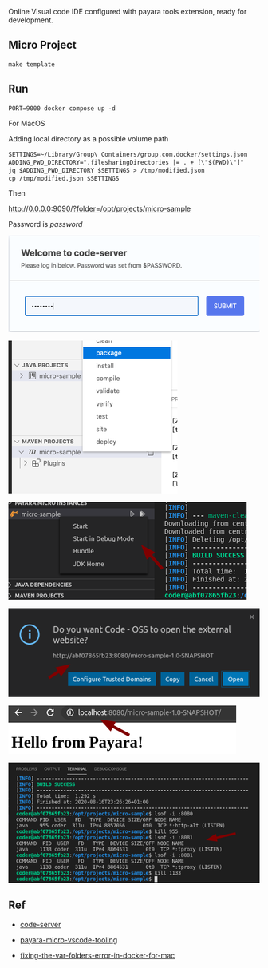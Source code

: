 
Online Visual code  IDE configured with payara tools extension, ready for development.

## Micro Project

    make template

## Run

	PORT=9000 docker compose up -d

For MacOS

Adding local directory as a possible volume path

```
SETTINGS=~/Library/Group\ Containers/group.com.docker/settings.json
ADDING_PWD_DIRECTORY=".filesharingDirectories |= . + [\"$(PWD)\"]"
jq $ADDING_PWD_DIRECTORY $SETTINGS > /tmp/modified.json
cp /tmp/modified.json $SETTINGS
```

Then

http://0.0.0.0:9090/?folder=/opt/projects/micro-sample

Password is *password*

![](doc/code-server-password.png)

![](doc/maven-package.png)

![](doc/micro-build-debug.png)

![](doc/micro-open.png)

![](doc/micro-localhost.png)

![](doc/kill-open-port.png)

## Ref

* [code-server](https://hub.docker.com/r/linuxserver/code-server)

* [payara-micro-vscode-tooling](https://blog.payara.fish/payara-micro-vscode-tooling)

* [fixing-the-var-folders-error-in-docker-for-mac](https://medium.com/effy-tech/fixing-the-var-folders-error-in-docker-for-mac-v2-2-3-2a40e776132d)